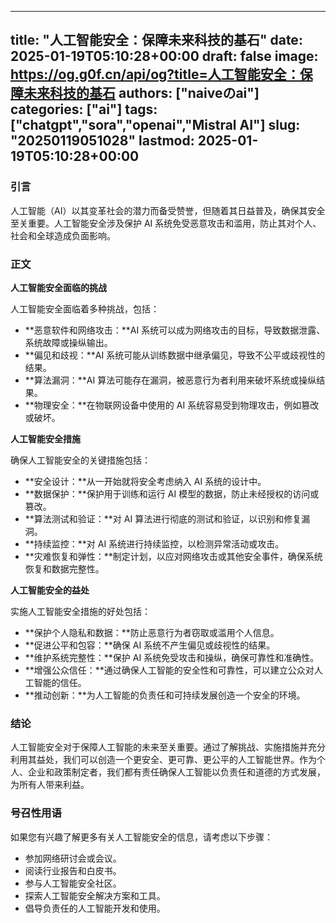 
---
title: "人工智能安全：保障未来科技的基石"
date: 2025-01-19T05:10:28+00:00
draft: false
image: https://og.g0f.cn/api/og?title=人工智能安全：保障未来科技的基石
authors: ["naiveのai"]
categories: ["ai"]
tags: ["chatgpt","sora","openai","Mistral AI"]
slug: "20250119051028"
lastmod: 2025-01-19T05:10:28+00:00
---
### 引言

人工智能（AI）以其变革社会的潜力而备受赞誉，但随着其日益普及，确保其安全至关重要。人工智能安全涉及保护 AI 系统免受恶意攻击和滥用，防止其对个人、社会和全球造成负面影响。

### 正文

**人工智能安全面临的挑战**

人工智能安全面临着多种挑战，包括：

- **恶意软件和网络攻击：**AI 系统可以成为网络攻击的目标，导致数据泄露、系统故障或操纵输出。
- **偏见和歧视：**AI 系统可能从训练数据中继承偏见，导致不公平或歧视性的结果。
- **算法漏洞：**AI 算法可能存在漏洞，被恶意行为者利用来破坏系统或操纵结果。
- **物理安全：**在物联网设备中使用的 AI 系统容易受到物理攻击，例如篡改或破坏。

**人工智能安全措施**

确保人工智能安全的关键措施包括：

- **安全设计：**从一开始就将安全考虑纳入 AI 系统的设计中。
- **数据保护：**保护用于训练和运行 AI 模型的数据，防止未经授权的访问或篡改。
- **算法测试和验证：**对 AI 算法进行彻底的测试和验证，以识别和修复漏洞。
- **持续监控：**对 AI 系统进行持续监控，以检测异常活动或攻击。
- **灾难恢复和弹性：**制定计划，以应对网络攻击或其他安全事件，确保系统恢复和数据完整性。

**人工智能安全的益处**

实施人工智能安全措施的好处包括：

- **保护个人隐私和数据：**防止恶意行为者窃取或滥用个人信息。
- **促进公平和包容：**确保 AI 系统不产生偏见或歧视性的结果。
- **维护系统完整性：**保护 AI 系统免受攻击和操纵，确保可靠性和准确性。
- **增强公众信任：**通过确保人工智能的安全性和可靠性，可以建立公众对人工智能的信任。
- **推动创新：**为人工智能的负责任和可持续发展创造一个安全的环境。

### 结论

人工智能安全对于保障人工智能的未来至关重要。通过了解挑战、实施措施并充分利用其益处，我们可以创造一个更安全、更可靠、更公平的人工智能世界。作为个人、企业和政策制定者，我们都有责任确保人工智能以负责任和道德的方式发展，为所有人带来利益。

### 号召性用语

如果您有兴趣了解更多有关人工智能安全的信息，请考虑以下步骤：

- 参加网络研讨会或会议。
- 阅读行业报告和白皮书。
- 参与人工智能安全社区。
- 探索人工智能安全解决方案和工具。
- 倡导负责任的人工智能开发和使用。